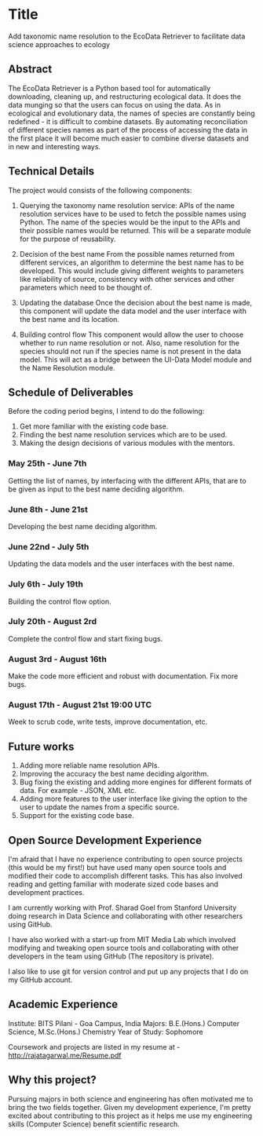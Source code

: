 # Title

Add taxonomic name resolution to the EcoData Retriever to facilitate data science approaches to ecology

## Abstract

The EcoData Retriever is a Python based tool for automatically downloading, cleaning up, and restructuring ecological data. It does the data munging so that the users can focus on using the data.
As in ecological and evolutionary data, the names of species are constantly being redefined - it is difficult to combine datasets. By automating reconciliation of different species names as part of the process of accessing the data in the first place it will become much easier to combine diverse datasets and in new and interesting ways.

## Technical Details

The project would consists of the following components:

1. Querying the taxonomy name resolution service:
APIs of the name resolution services have to be used to fetch the possible names using Python. The name of the species would be the input to the APIs and their possible names would be returned. This will be a separate module for the purpose of reusability.      

2. Decision of the best name
From the possible names returned from different services, an algorithm to determine the best name has to be developed. This would include giving different weights to parameters like reliability of source, consistency with other services and other parameters which need to be thought of. 

3. Updating the database
Once the decision about the best name is made, this component will update the data model and the user interface with the best name and its location.

4. Building control flow
This component would allow the user to choose whether to run name resolution or not. Also, name resolution for the species should not run if the species name is not present in the data model. This will act as a bridge between the UI-Data Model module and the Name Resolution module.


## Schedule of Deliverables

Before the coding period begins, I intend to do the following:
1. Get more familiar with the existing code base.
2. Finding the best name resolution services which are to be used.
3. Making the design decisions of various modules with the mentors.

### May 25th -  June 7th

Getting the list of names, by interfacing with the different APIs, that are to be given as input to the best name deciding algorithm.  

### June 8th - June 21st

Developing the best name deciding algorithm. 

### June 22nd - July 5th

Updating the data models and the user interfaces with the best name.

### July 6th - July 19th

Building the control flow option. 

### July 20th - August 2rd

Complete the control flow and start fixing bugs.

### August 3rd - August 16th

Make the code more efficient and robust with documentation. Fix more bugs.

### August 17th - August 21st 19:00 UTC

Week to scrub code, write tests, improve documentation, etc.

## Future works

1. Adding more reliable name resolution APIs.
2. Improving the accuracy the best name deciding algorithm.
3. Bug fixing the existing and adding more engines for different formats of data. For example - JSON, XML etc.
4. Adding more features to the user interface like giving the option to the user to update the names from a specific source.
5. Support for the existing code base.

## Open Source Development Experience

I'm afraid that I have no experience contributing to open source projects (this would be my first!) but have used many open source tools and modified their code to accomplish different tasks. This has also involved reading and getting familiar with moderate sized code bases and development practices.

I am currently working with Prof. Sharad Goel from Stanford University doing research in Data Science and collaborating with other researchers using GitHub.

I have also worked with a start-up from MIT Media Lab which involved modifying and tweaking open source tools and collaborating with other developers in the team using GitHub (The repository is private).

I also like to use git for version control and put up any projects that I do on my GitHub account.


## Academic Experience

Institute: BITS Pilani - Goa Campus, India
Majors: B.E.(Hons.) Computer Science, M.Sc.(Hons.) Chemistry
Year of Study: Sophomore

Coursework and projects are listed in my resume at - http://rajatagarwal.me/Resume.pdf


## Why this project?

Pursuing majors in both science and engineering has often motivated me to bring the two fields together. Given my development experience, I'm pretty excited about contributing to this project as it helps me use my engineering skills (Computer Science) benefit scientific research.